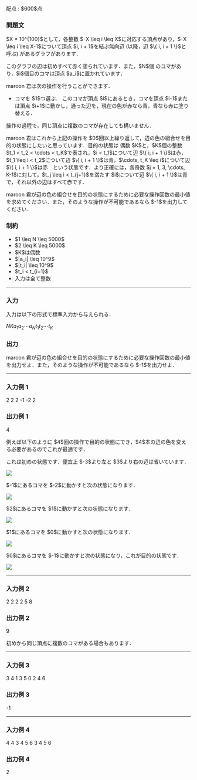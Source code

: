 
<div>

<span>

<span>

<p>
配点 : $600$点
</p>

<div>

<section>

### **問題文**

<p>
$X = 10^{100}$として，各整数 $-X \leq i \leq X$に対応する頂点があり，$-X \leq i \leq X-1$について頂点 $i, i + 1$を結ぶ無向辺 (以降，辺 $\{ i, i + 1 \}$と呼ぶ) があるグラフがあります．
</p>

<p>
このグラフの辺は初めすべて赤く塗られています．また，$N$個 のコマがあり，$i$個目のコマは頂点 $a_i$に置かれています．
</p>

<p>
maroon 君は次の操作を行うことができます．
</p>

<ul>

<li>
コマを $1$つ選ぶ． このコマが頂点 $i$にあるとき，コマを頂点 $i-1$または頂点 $i+1$に動かし，通った辺を，現在の色が赤なら青，青なら赤に塗り替える．
</li>

</ul>

<p>
操作の過程で，同じ頂点に複数のコマが存在しても構いません．
</p>

<p>
maroon 君はこれから上記の操作を $0$回以上繰り返して，辺の色の組合せを目的の状態にしたいと思っています．目的の状態は 偶数 $K$と，$K$個の整数 $t_1 < t_2 < \cdots < t_K$で表され，$i < t_1$について辺 $\{ i, i + 1 \}$は赤，$t_1 \leq i < t_2$について辺 $\{ i, i + 1 \}$は青，$\cdots, t_K \leq i$について辺 $\{ i, i + 1 \}$は赤　という状態です．より正確には，各奇数 $j = 1, 3, \cdots, K-1$に対して，$t_j \leq i < t_{j+1}$を満たす $i$について辺 $\{ i, i + 1 \}$は青で，それ以外の辺はすべて赤です．
</p>

<p>
maroon 君が辺の色の組合せを目的の状態にするために必要な操作回数の最小値を求めてください．また，そのような操作が不可能であるなら $-1$を出力してください．
</p>

</section>

</div>

<div>

<section>

### **制約**

<ul>

<li>
$1 \leq N \leq 5000$
</li>

<li>
$2 \leq K \leq 5000$
</li>

<li>
$K$は偶数
</li>

<li>
$|a_i| \leq 10^9$
</li>

<li>
$|t_i| \leq 10^9$
</li>

<li>
$t_i < t_{i+1}$
</li>

<li>
入力は全て整数   
</li>

</ul>

</section>

</div>

---

<div>

<div>

<section>

### **入力**

<p>
入力は以下の形式で標準入力から与えられる．
</p>

<div>

$N$$K$$a_1$$a_2$$\cdots$$a_N$$t_1$$t_2$$\cdots$$t_K$
</div>

</section>

</div>

<div>

<section>

### **出力**

<p>
maroon 君が辺の色の組合せを目的の状態にするために必要な操作回数の最小値を出力せよ．また，そのような操作が不可能であるなら $-1$を出力せよ．
</p>

</section>

</div>

</div>

---

<div>

<section>

### **入力例 1**

<div>

2 2
2 -1
-2 2

</div>

</section>

</div>

<div>

<section>

### **出力例 1**

<div>

4

</div>

<p>
例えば以下のように $4$回の操作で目的の状態にでき，$4$本の辺の色を変える必要があるのでこれが最適です．
</p>

<p>
これは初めの状態です．便宜上 $-3$より左と $3$より右の辺は省いています．
</p>

<p>

<img src="https://img.atcoder.jp/arc114/cfe333a77072f2bb54812c06d62de656.png">

</img>

</p>

<p>
$-1$にあるコマを $-2$に動かすと次の状態になります．
</p>

<p>

<img src="https://img.atcoder.jp/arc114/93c2fca818e0d1a8069b70919a043d21.png">

</img>

</p>

<p>
$2$にあるコマを $1$に動かすと次の状態になります．
</p>

<p>

<img src="https://img.atcoder.jp/arc114/f7520729ea3f02659eef7df2d17c1363.png">

</img>

</p>

<p>
$1$にあるコマを $0$に動かすと次の状態になります．
</p>

<p>

<img src="https://img.atcoder.jp/arc114/fa295d290a5de5c01f66934899fb6280.png">

</img>

</p>

<p>
$0$にあるコマを $-1$に動かすと次の状態になり，これが目的の状態です．
</p>

<p>

<img src="https://img.atcoder.jp/arc114/eab39d19d0973644aa27e8c695ab5812.png">

</img>

</p>

</section>

</div>

---

<div>

<section>

### **入力例 2**

<div>

2 2
2 2
5 8

</div>

</section>

</div>

<div>

<section>

### **出力例 2**

<div>

9

</div>

<p>
初めから同じ頂点に複数のコマがある場合もあります．
</p>

</section>

</div>

---

<div>

<section>

### **入力例 3**

<div>

3 4
1 3 5
0 2 4 6

</div>

</section>

</div>

<div>

<section>

### **出力例 3**

<div>

-1

</div>

</section>

</div>

---

<div>

<section>

### **入力例 4**

<div>

4 4
3 4 5 6
3 4 5 6

</div>

</section>

</div>

<div>

<section>

### **出力例 4**

<div>

2

</div>

</section>

</div>

</span>

</span>

</div>
